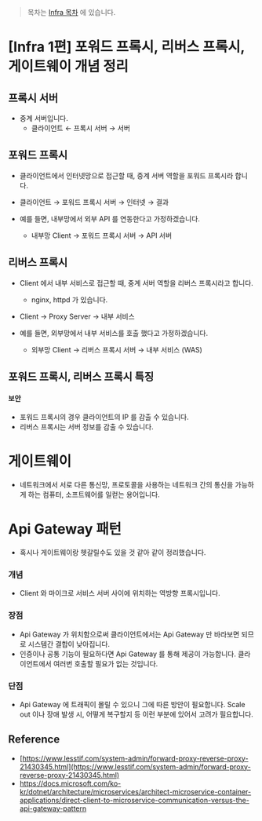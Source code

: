 > 목차는 [Infra 목차](https://insanelysimple.tistory.com/category/infra) 에 있습니다.



# [Infra 1편] 포워드 프록시, 리버스 프록시, 게이트웨이 개념 정리



## 프록시 서버
- 중계 서버입니다.
  - 클라이언트 ← 프록시 서버 → 서버



## 포워드 프록시
- 클라이언트에서 인터넷망으로 접근할 때, 중계 서버 역할을 포워드 프록시라 합니다.

- 클라이언트 → 포워드 프록시 서버 → 인터넷 → 결과

- 예를 들면, 내부망에서 외부 API 를 연동한다고 가정하겠습니다.
    - 내부망 Client → 포워드 프록시 서버 → API 서버
    
    

## 리버스 프록시
- Client 에서 내부 서비스로 접근할 때, 중계 서버 역할을 리버스 프록시라고 합니다.
    - nginx, httpd 가 있습니다.

- Client → Proxy Server → 내부 서비스
- 예를 들면, 외부망에서 내부 서비스를 호출 했다고 가정하겠습니다.
    - 외부망 Client → 리버스 프록시 서버 → 내부 서비스 (WAS)



## 포워드 프록시, 리버스 프록시 특징

#### 보안
- 포워드 프록시의 경우 클라이언트의 IP 를 감출 수 있습니다.
- 리버스 프록시는 서버 정보를 감출 수 있습니다.





# 게이트웨이

- 네트워크에서 서로 다른 통신망, 프로토콜을 사용하는 네트워크 간의 통신을 가능하게 하는 컴퓨터, 소프트웨어를 일컫는 용어입니다.





# Api Gateway 패턴

- 혹시나 게이트웨이랑 헷갈릴수도 있을 것 같아 같이 정리했습니다. 



### 개념

- Client 와 마이크로 서비스 서버 사이에 위치하는 역방향 프록시입니다.



### 장점

- Api Gateway 가 위치함으로써 클라이언트에서는 Api Gateway 만 바라보면 되므로 시스템간 결합이 낮아집니다.
- 인증이나 공통 기능이 필요하다면 Api Gateway 를 통해 제공이 가능합니다. 클라이언트에서 여러번 호출할 필요가 없는 것입니다.



### 단점

- Api Gateway 에 트래픽이 몰릴 수 있으니 그에 따른 방안이 필요합니다. Scale out 이나 장애 발생 시, 어떻게 복구할지 등 이런 부분에 있어서 고려가 필요합니다.



## Reference

- [https://www.lesstif.com/system-admin/forward-proxy-reverse-proxy-21430345.html](https://www.lesstif.com/system-admin/forward-proxy-reverse-proxy-21430345.html)
- https://docs.microsoft.com/ko-kr/dotnet/architecture/microservices/architect-microservice-container-applications/direct-client-to-microservice-communication-versus-the-api-gateway-pattern